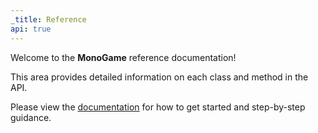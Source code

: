 ```yaml
---
_title: Reference
api: true
---
```


Welcome to the **MonoGame** reference documentation!

This area provides detailed information on each class and method in the API.

Please view the [documentation](/articles) for how to get started and step-by-step guidance.
